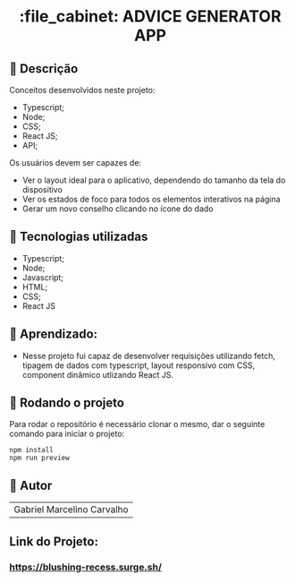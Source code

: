 <h1 align="center">:file_cabinet: ADVICE GENERATOR APP</h1>

## :memo: Descrição


Conceitos desenvolvidos neste projeto:

- Typescript;
- Node;
- CSS;
- React JS;
- API;

Os usuários devem ser capazes de:

- Ver o layout ideal para o aplicativo, dependendo do tamanho da tela do dispositivo
- Ver os estados de foco para todos os elementos interativos na página
- Gerar um novo conselho clicando no ícone do dado

## :wrench: Tecnologias utilizadas

- Typescript;
- Node;
- Javascript;
- HTML;
- CSS;
- React JS

## :dart: Aprendizado:
- Nesse projeto fui capaz de desenvolver requisições utilizando fetch, tipagem de dados com typescript, layout responsivo com CSS, component dinâmico utlizando React JS.

## :rocket: Rodando o projeto

Para rodar o repositório é necessário clonar o mesmo, dar o seguinte comando para iniciar o projeto:

```
npm install
npm run preview
```


## :handshake: Autor

<table>
  <tr>
    <td align="center">
      </h3>Gabriel Marcelino Carvalho</h3>
    </td>
  </tr>
</table>

## Link do Projeto:

### https://blushing-recess.surge.sh/
